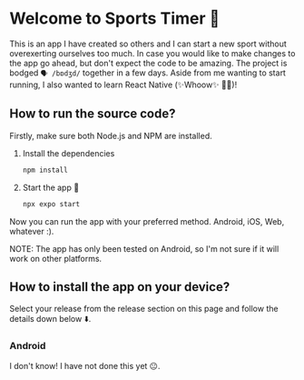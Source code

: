 # Welcome to Sports Timer 👋

This is an app I have created so others and I can start a new sport 
without overexerting ourselves too much.
In case you would like to make changes to the app go ahead,
but don't expect the code to be amazing. 
The project is bodged ``🗣 /bɒdʒd/`` together in a few days.
Aside from me wanting to start running, I also wanted to learn React Native (✨Whoow✨ 🎊🎉)!

## How to run the source code?

Firstly, make sure both Node.js and NPM are installed.

1. Install the dependencies
   ```bash
   npm install
   ```
2. Start the app 🚀
   ```bash
   npx expo start
   ```

Now you can run the app with your preferred method. Android, iOS, Web, whatever :).

NOTE: The app has only been tested on Android, 
so I'm not sure if it will work on other platforms.

## How to install the app on your device?

Select your release from the release section on this page 
and follow the details down below ⬇️.

### Android
I don't know! I have not done this yet 😐.
